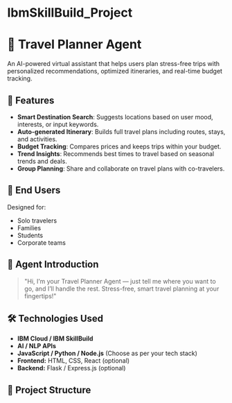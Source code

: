 # IbmSkillBuild_Project

# 🧭 Travel Planner Agent

An AI-powered virtual assistant that helps users plan stress-free trips with personalized recommendations, optimized itineraries, and real-time budget tracking.

## 🚀 Features

- **Smart Destination Search**: Suggests locations based on user mood, interests, or input keywords.
- **Auto-generated Itinerary**: Builds full travel plans including routes, stays, and activities.
- **Budget Tracking**: Compares prices and keeps trips within your budget.
- **Trend Insights**: Recommends best times to travel based on seasonal trends and deals.
- **Group Planning**: Share and collaborate on travel plans with co-travelers.

## 🎯 End Users

Designed for:
- Solo travelers
- Families
- Students
- Corporate teams

## 👋 Agent Introduction

> "Hi, I’m your Travel Planner Agent — just tell me where you want to go, and I’ll handle the rest. Stress-free, smart travel planning at your fingertips!"

## 🛠️ Technologies Used

- **IBM Cloud / IBM SkillBuild**
- **AI / NLP APIs**
- **JavaScript / Python / Node.js** (Choose as per your tech stack)
- **Frontend:** HTML, CSS, React (optional)
- **Backend:** Flask / Express.js (optional)

## 📂 Project Structure

